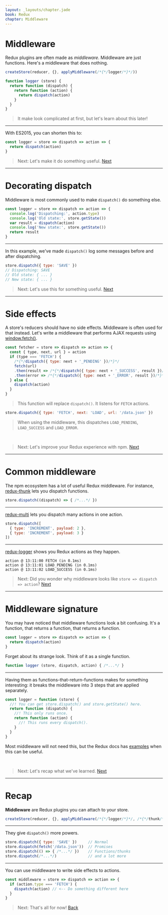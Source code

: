 ```yaml
---
layout: _layouts/chapter.jade
book: Redux
chapter: Middleware
---
```


Middleware
==========

Redux plugins are often made as *middleware*.
Middleware are just functions. Here's a middleware that does nothing.


```js
createStore(reducer, {}, applyMiddleware(/*{*/logger/*}*/))
```

```js
function logger (store) {
  return function (dispatch) {
    return function (action) {
      return dispatch(action)
    }
  }
}
```

> It make look complicated at first, but let's learn about this later!

---

With ES2015, you can shorten this to:

```js
const logger = store => dispatch => action => {
  return dispatch(action)
}
```

> Next: Let's make it do something useful. [Next](#decorating-dispatch)

* * * * * * * * * * * * * * * * * * * * * * * * * * * * * * * * * * * * * * *

Decorating dispatch
===================

Middleware is most commonly used to make `dispatch()` do something else.

```js
const logger = store => dispatch => action => {
  console.log('Dispatching:', action.type)
  console.log('Old state:', store.getState())
  var result = dispatch(action)
  console.log('New state:', store.getState())
  return result
}
```

---

In this example, we've made `dispatch()` log some messages before and after dispatching.

```js
store.dispatch({ type: 'SAVE' })
// Dispatching: SAVE
// Old state: { ... }
// New state: { ... }
```

> Next: Let's use this for something useful. [Next](#side-effects)

* * * * * * * * * * * * * * * * * * * * * * * * * * * * * * * * * * * * * * *

Side effects
============

A store's reducers should have no side effects. Middleware is often used for that instead. Let's write a middleware that performs AJAX requests using [window.fetch()](https://fetch.spec.whatwg.org/).

```js
const fetcher = store => dispatch => action => {
  const { type, next, url } = action
  if (type === 'FETCH') {
    /*{*/dispatch({ type: next + '_PENDING' })/*}*/
    fetch(url)
    .then(result => /*{*/dispatch({ type: next + '_SUCCESS', result })/*}*/)
    .then(error => /*{*/dispatch({ type: next + '_ERROR', result })/*}*/)
  } else {
    dispatch(action)
  }
}
```

> This function will replace `dispatch()`. It listens for `FETCH` actions.

```js
store.dispatch({ type: 'FETCH', next: 'LOAD', url: '/data.json' })
```

> When using the middleware, this dispatches `LOAD_PENDING`, `LOAD_SUCCESS` and `LOAD_ERROR`.

<br>

> Next: Let's improve your Redux experience with npm. [Next](#common-middleware)

* * * * * * * * * * * * * * * * * * * * * * * * * * * * * * * * * * * * * * *

Common middleware
=================

The npm ecosystem has a lot of useful Redux middleware. For instance, [redux-thunk](https://www.npmjs.com/package/redux-thunk) lets you dispatch functions.

```js
store.dispatch((dispatch) => { /*...*/ })
```

---

[redux-multi](https://github.com/ashaffer/redux-multi) lets you dispatch many actions in one action.

```js
store.dispatch([
  { type: 'INCREMENT', payload: 2 },
  { type: 'INCREMENT', payload: 3 }
])
```

---

[redux-logger](https://github.com/evgenyrodionov/redux-logger) shows you Redux actions as they happen.

```
action @ 13:11:00 FETCH (in 0.1ms)
action @ 13:11:01 LOAD_PENDING (in 0.1ms)
action @ 13:11:02 LOAD_SUCCESS (in 0.1ms)
```

> Next: Did you wonder why middleware looks like `store => dispatch => action`? [Next](#signature)

* * * * * * * * * * * * * * * * * * * * * * * * * * * * * * * * * * * * * * *

Middleware signature
====================

You may have noticed that middleware functions look a bit confusing. It's a function, that returns a function, that returns a function.

```js
const logger = store => dispatch => action => {
  return dispatch(action)
}
```

Forget about its strange look. Think of it as a single function.

```js
function logger (store, dispatch, action) { /*...*/ }
```

---

Having them as functions-that-return-functions makes for something interesting: it breaks the middleware into 3 steps that are applied separately.

```js
const logger = function (store) {
  //! You can get store.dispatch() and store.getState() here.
  return function (dispatch) {
    //! This only runs once.
    return function (action) {
      //! This runs every dispatch().
    }
  }
}
```

Most middleware will not need this, but the Redux docs has [examples](http://redux.js.org/docs/advanced/Middleware.html) when this can be useful.

<br>

> Next: Let's recap what we've learned. [Next](#recap)

* * * * * * * * * * * * * * * * * * * * * * * * * * * * * * * * * * * * * * *

Recap
=====

**Middleware** are Redux plugins you can attach to your store.

```js
createStore(reducer, {}, applyMiddleware(/*{*/logger/*}*/, /*{*/thunk/*}*/))
```

---

They give `dispatch()` more powers.

```js
store.dispatch({ type: 'SAVE' })     // Normal
store.dispatch(fetch('/data.json'))  // Promises
store.dispatch(() => { /*...*/ })    // Functions/thunks
store.dispatch(/*...*/)              // and a lot more
```

---

You can use middleware to write side effects to actions.

```js
const middleware = store => dispatch => action => {
  if (action.type === 'FETCH') {
    dispatch(action) // <-- Do something different here
  }
}
```

> Next: That's all for now! [Back](.)
